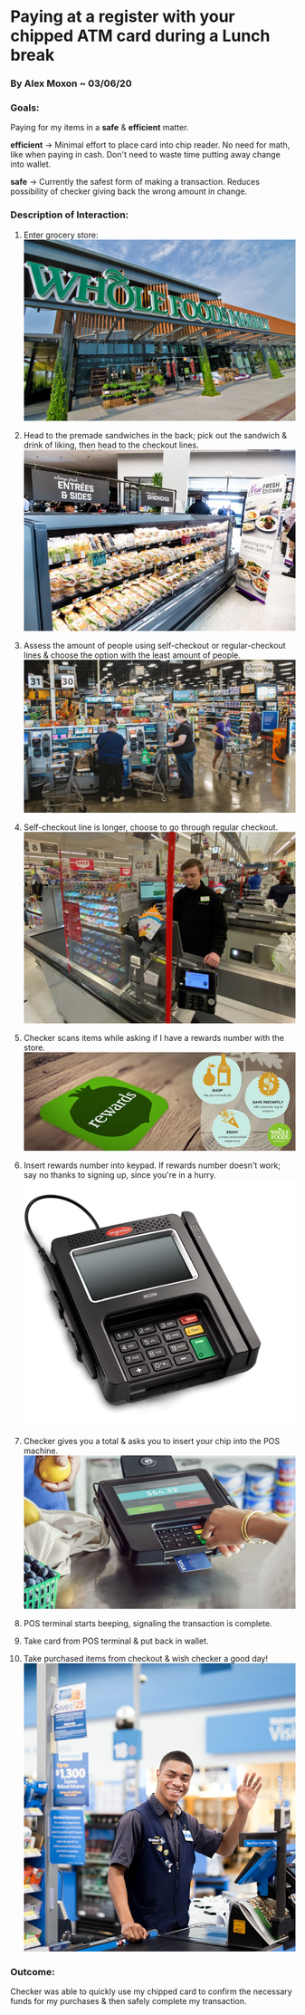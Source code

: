 # Paying at a register with your chipped ATM card during a Lunch break

### By Alex Moxon ~ 03/06/20

### Goals: 
Paying for my items in a **safe** & **efficient** matter.

**efficient** -> Minimal effort to place card into chip reader. No need for math, like when paying in cash. Don't need to waste time putting away change into wallet.

**safe** -> Currently the safest form of making a transaction. Reduces possibility of checker giving back the wrong amount in change.

### Description of Interaction:

1. Enter grocery store:
![Image of whole-foods-2](/assets/whole-foods-2.jpeg)
2. Head to the premade sandwiches in the back; pick out the sandwich & drink of liking, then head to the checkout lines.
![Image of premadesammies](/assets/premadesammies.jpg)
3. Assess the amount of people using self-checkout or regular-checkout lines & choose the option with the least amount of people.
![Image of busy_checkout](/assets/selfcheckout.jpg)
4. Self-checkout line is longer, choose to go through regular checkout.
![Image of checkout](/assets/regularcheckout.jpeg)
5. Checker scans items while asking if I have a rewards number with the store.
![Image of rewards](/assets/rewards.jpg)
6. Insert rewards number into keypad. If rewards number doesn't work; say no thanks to signing up, since you're in a hurry.
![Image of posterminal](/assets/posterminal.png)
7. Checker gives you a total & asks you to insert your chip into the POS machine.
![Image of payingformeal](/assets/payingformeal.jpeg)

8. POS terminal starts beeping, signaling the transaction is complete.
9. Take card from POS terminal & put back in wallet.

10. Take purchased items from checkout & wish checker a good day!
![Image of wavingworker](/assets/wavingworker.jpeg)

### Outcome:
Checker was able to quickly use my chipped card to confirm the necessary funds for my purchases & then safely complete my transaction.
